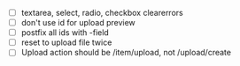 - [ ] textarea, select, radio, checkbox clearerrors
- [ ] don't use id for upload preview
- [ ] postfix all ids with -field
- [ ] reset to upload file twice
- [ ] Upload action should be /item/upload, not /upload/create
